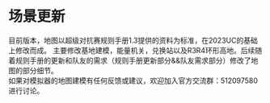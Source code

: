 # 场景更新
目前版本，地图以超级对抗赛规则手册1.3提供的资料为标准，在2023UC的基础上修改而成。
主要修改基地建模，能量机关，兑换站以及R3R4环形高地。后续随着规则手册的更新和队友的需求（规则手册更新部分&&队友需求部分）修改了地图的部分细节。  
如果对模拟器的地图建模有任何反馈或建议，欢迎加入官方交流群：512097580进行讨论。
